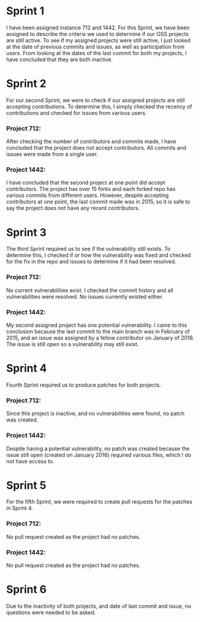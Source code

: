 # Sprint 1

I have been assigned instance 712 and 1442. For this Sprint, we have been assigned to describe the criteria we used to determine if our OSS projects are still active. To see if my assigned projects were still active, I just looked at the date of previous commits and issues, as well as participation from users. From looking at the dates of the last commit for both my projects, I have concluded that they are both inactive.  

# Sprint 2

For our second Sprint, we were to check if our assigned projects are still accepting contributions. To determine this, I simply checked the recency of contributions and checked for issues from various users. 

### Project 712:

After checking the number of contributors and commits made, I have concluded that the project does not accept contributors. All commits and issues were made from a single user. 

### Project 1442: 

I have concluded that the second project at one point did accept contributors. The project has over 15 forks and each forked repo has various commits from different users. However, despite accepting contributors at one point, the last commit made was in 2015, so it is safe to say the project does not have any recent contributors. 

# Sprint 3

The third Sprint required us to see if the vulnerability still exists. To determine this, I checked if or how the vulnerability was fixed and checked for the fix in the repo and issues to determine if it had been resolved.  

### Project 712:

No current vulnerabilities exist. I checked the commit history and all vulnerabilities were resolved. No issues currently existed either. 

### Project 1442:

My second assigned project has one potential vulnerability. I came to this conclusion because the last commit to the main branch was in February of 2015, and an issue was assigned by a fellow contributor on January of 2016. The issue is still open so a vulnerability may still exist. 

# Sprint 4

Fourth Sprint required us to produce patches for both projects. 

### Project 712:

Since this project is inactive, and no vulnerabilities were found, no patch was created.

### Project 1442:

Despite having a potential vulnerability, no patch was created because the issue still open (created on January 2016) required various files, which I do not have access to. 

# Sprint 5

For the fifth Sprint, we were required to create pull requests for the patches in Sprint 4.

### Project 712:

No pull request created as the project had no patches.

### Project 1442:

No pull request created as the project had no patches.

# Sprint 6

Due to the inactivity of both projects, and date of last commit and issue, no questions were needed to be asked.
